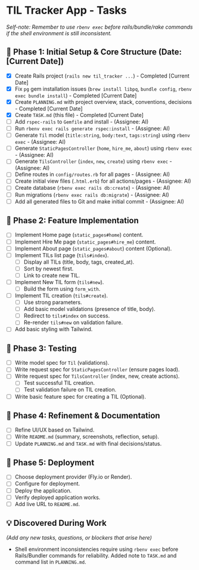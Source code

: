 # TIL Tracker App - Tasks

*Self-note: Remember to use `rbenv exec` before rails/bundle/rake commands if the shell environment is still inconsistent.*

## 🚀 Phase 1: Initial Setup & Core Structure (Date: [Current Date])

- [x] Create Rails project (`rails new til_tracker ...`) - Completed [Current Date]
- [x] Fix `pg` gem installation issues (`brew install libpq`, `bundle config`, `rbenv exec bundle install`) - Completed [Current Date]
- [x] Create `PLANNING.md` with project overview, stack, conventions, decisions - Completed [Current Date]
- [x] Create `TASK.md` (this file) - Completed [Current Date]
- [ ] Add `rspec-rails` to `Gemfile` and install - (Assignee: AI)
- [ ] Run `rbenv exec rails generate rspec:install` - (Assignee: AI)
- [ ] Generate `Til` model (`title:string`, `body:text`, `tags:string`) using `rbenv exec` - (Assignee: AI)
- [ ] Generate `StaticPagesController` (`home`, `hire_me`, `about`) using `rbenv exec` - (Assignee: AI)
- [ ] Generate `TilsController` (`index`, `new`, `create`) using `rbenv exec` - (Assignee: AI)
- [ ] Define routes in `config/routes.rb` for all pages - (Assignee: AI)
- [ ] Create initial view files (`.html.erb`) for all actions/pages - (Assignee: AI)
- [ ] Create database (`rbenv exec rails db:create`) - (Assignee: AI)
- [ ] Run migrations (`rbenv exec rails db:migrate`) - (Assignee: AI)
- [ ] Add all generated files to Git and make initial commit - (Assignee: AI)

## 🔬 Phase 2: Feature Implementation

- [ ] Implement Home page (`static_pages#home`) content.
- [ ] Implement Hire Me page (`static_pages#hire_me`) content.
- [ ] Implement About page (`static_pages#about`) content (Optional).
- [ ] Implement TILs list page (`tils#index`).
    - [ ] Display all TILs (title, body, tags, created_at).
    - [ ] Sort by newest first.
    - [ ] Link to create new TIL.
- [ ] Implement New TIL form (`tils#new`).
    - [ ] Build the form using `form_with`.
- [ ] Implement TIL creation (`tils#create`).
    - [ ] Use strong parameters.
    - [ ] Add basic model validations (presence of title, body).
    - [ ] Redirect to `tils#index` on success.
    - [ ] Re-render `tils#new` on validation failure.
- [ ] Add basic styling with Tailwind.

## 🧪 Phase 3: Testing

- [ ] Write model spec for `Til` (validations).
- [ ] Write request spec for `StaticPagesController` (ensure pages load).
- [ ] Write request spec for `TilsController` (index, new, create actions).
    - [ ] Test successful TIL creation.
    - [ ] Test validation failure on TIL creation.
- [ ] Write basic feature spec for creating a TIL (Optional).

## 🧼 Phase 4: Refinement & Documentation

- [ ] Refine UI/UX based on Tailwind.
- [ ] Write `README.md` (summary, screenshots, reflection, setup).
- [ ] Update `PLANNING.md` and `TASK.md` with final decisions/status.

## 🚀 Phase 5: Deployment

- [ ] Choose deployment provider (Fly.io or Render).
- [ ] Configure for deployment.
- [ ] Deploy the application.
- [ ] Verify deployed application works.
- [ ] Add live URL to `README.md`.

## 💡 Discovered During Work
*(Add any new tasks, questions, or blockers that arise here)*
- Shell environment inconsistencies require using `rbenv exec` before Rails/Bundler commands for reliability. Added note to `TASK.md` and command list in `PLANNING.md`.
